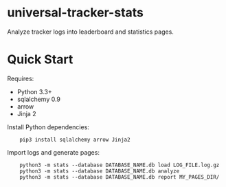 universal-tracker-stats
=======================

Analyze tracker logs into leaderboard and statistics pages.

Quick Start
===========

Requires:

* Python 3.3+
* sqlalchemy 0.9
* arrow
* Jinja 2

Install Python dependencies:

        pip3 install sqlalchemy arrow Jinja2

Import logs and generate pages:

        python3 -m stats --database DATABASE_NAME.db load LOG_FILE.log.gz
        python3 -m stats --database DATABASE_NAME.db analyze
        python3 -m stats --database DATABASE_NAME.db report MY_PAGES_DIR/

